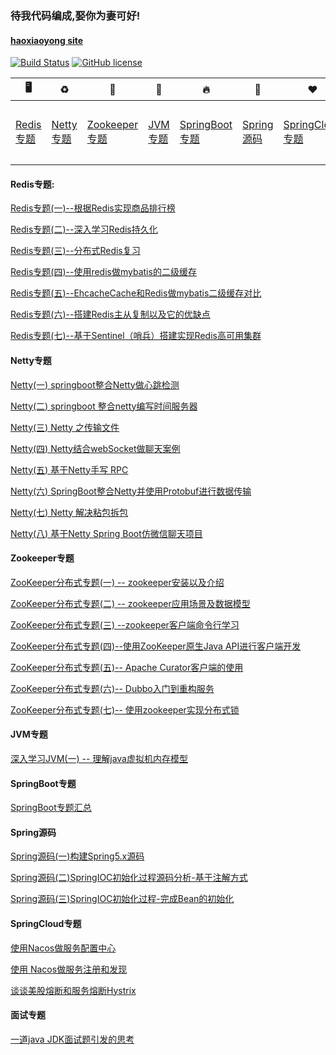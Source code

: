 ### 待我代码编成,娶你为妻可好!

#### [haoxiaoyong site](https://www.haoxiaoyong.cn)

<a href="https://www.haoxiaoyong.cn" rel="nofollow"><img src="https://camo.githubusercontent.com/2900a1e1ff66156767900d09356d0985c8838dec/68747470733a2f2f7472617669732d63692e6f72672f74756675393434312f6d617570617373616e742d6865786f2e7376673f6272616e63683d6d6173746572" alt="Build Status" data-canonical-src="https://travis-ci.org/tufu9441/maupassant-hexo.svg?branch=master" style="max-width:100%;"></a>
<a href="https://github.com/haoxiaoyong1014"><img src="https://camo.githubusercontent.com/890acbdcb87868b382af9a4b1fac507b9659d9bf/68747470733a2f2f696d672e736869656c64732e696f2f62616467652f6c6963656e73652d4d49542d626c75652e737667" alt="GitHub license" data-canonical-src="https://img.shields.io/badge/license-MIT-blue.svg" style="max-width:100%;"></a>

| 🖥️ | :recycle: | :art: | :beers: |  🔥 | :seedling: | ❤️|:globe_with_meridians: |
|  ----  | ---- | ---- |----|----| ----|----| ---- |
| [Redis专题](#Redis专题) |[Netty专题](#Netty专题)| [Zookeeper专题](#Zookeeper专题)| [JVM专题](#JVM专题)|[SpringBoot专题](#SpringBoot专题)|[Spring源码](#Spring源码)| [SpringCloud专题](#SpringCloud专题)|[面试专题](#面试专题)

#### Redis专题:

[Redis专题(一)--根据Redis实现商品排行榜](https://haoxiaoyong.cn/2018/08/09/2018/2018-08-09-redis-leaderboard/)

[Redis专题(二)--深入学习Redis持久化](https://haoxiaoyong.cn/2019/09/13/2019/2019-09-13-redis-persistence/)

[Redis专题(三)--分布式Redis复习](https://haoxiaoyong.cn/2019/09/14/2019/2019-09-14-redis-review/)

[Redis专题(四)--使用redis做mybatis的二级缓存](https://haoxiaoyong.cn/2019/09/15/2019/2019-09-15-redis-mybatis/)

[Redis专题(五)--EhcacheCache和Redis做mybatis二级缓存对比](https://haoxiaoyong.cn/2019/09/16/2019/2019-09-16-redis-cache/)

[Redis专题(六)--搭建Redis主从复制以及它的优缺点](https://haoxiaoyong.cn/2019/10/25/2019/2019-10-25-redis-master-slave/)

[Redis专题(七)--基于Sentinel（哨兵）搭建实现Redis高可用集群](https://haoxiaoyong.cn/2019/10/29/2019/2019-12-03-redis-master-slave/)

#### Netty专题

[Netty(一) springboot整合Netty做心跳检测](https://haoxiaoyong.cn/2018/10/19/2018/2018-10-19-Netty1/)

[Netty(二) springboot 整合netty编写时间服务器](https://haoxiaoyong.cn/2018/10/22/2018/2018-10-22-Netty2/)

[Netty(三) Netty 之传输文件](https://haoxiaoyong.cn/2018/11/15/2018/2018-11-15-Netty3/)

[Netty(四) Netty结合webSocket做聊天案例](https://haoxiaoyong.cn/2019/03/16/2019/2019-03-16-Netty4/)

[Netty(五) 基于Netty手写 RPC](https://haoxiaoyong.cn/2019/05/27/2019/2019-05-27-Netty5/)

[Netty(六) SpringBoot整合Netty并使用Protobuf进行数据传输](https://haoxiaoyong.cn/2019/05/28/2019/2019-05-28-Netty6/)

[Netty(七) Netty 解决粘包拆包](https://haoxiaoyong.cn/2019/05/29/2019/2019-05-29-Netty7/)

[Netty(八) 基于Netty Spring Boot仿微信聊天项目](https://github.com/haoxiaoyong1014/chat-software)

#### Zookeeper专题

[ZooKeeper分布式专题(一) -- zookeeper安装以及介绍](https://haoxiaoyong.cn/2019/07/16/2019/2019-07-16-zookeeper1/)

[ZooKeeper分布式专题(二) -- zookeeper应用场景及数据模型](https://haoxiaoyong.cn/2019/07/18/2019/2019-07-18-zookeeper2/)

[ZooKeeper分布式专题(三) --zookeeper客户端命令行学习](https://haoxiaoyong.cn/2019/07/20/2019/2019-07-20-zookeeper3/)

[ZooKeeper分布式专题(四)--使用ZooKeeper原生Java API进行客户端开发](https://haoxiaoyong.cn/2019/07/24/2019/2019-07-24-zookeeper4/)

[ZooKeeper分布式专题(五)-- Apache Curator客户端的使用](https://haoxiaoyong.cn/2019/07/28/2019/2019-07-28-zookeeper5/)

[ZooKeeper分布式专题(六)-- Dubbo入门到重构服务](https://haoxiaoyong.cn/2019/08/13/2019/2019-08-13-zookeeper6/)

[ZooKeeper分布式专题(七)-- 使用zookeeper实现分布式锁](https://haoxiaoyong.cn/2019/08/20/2019/2019-08-20-zookeeper7/)

#### JVM专题

[深入学习JVM(一) -- 理解java虚拟机内存模型](https://haoxiaoyong.cn/2019/11/10/2019/2019-11-10-jvm/)

#### SpringBoot专题

[SpringBoot专题汇总](https://github.com/haoxiaoyong1014/springboot-examples)

#### Spring源码

[Spring源码(一)构建Spring5.x源码](https://haoxiaoyong.cn/2019/11/30/2019/2019-11-30-build-spring/)

[Spring源码(二)SpringIOC初始化过程源码分析-基于注解方式](https://haoxiaoyong.cn/2019/12/01/2019/2019-12-01-spring1/)

[Spring源码(三)SpringIOC初始化过程-完成Bean的初始化](https://haoxiaoyong.cn/2019/12/02/2019/2019-12-01-spring2/)

#### SpringCloud专题

[使用Nacos做服务配置中心](https://github.com/haoxiaoyong1014/springcloud-examples/tree/master/nacos-config-project)

[使用 Nacos做服务注册和发现](https://github.com/haoxiaoyong1014/springcloud-examples/tree/master/nacos-provider-discovery)

[谈谈美股熔断和服务熔断Hystrix](https://haoxiaoyong.cn/2020/03/18/2020/2020-3-18-hxstrix/)


#### 面试专题

[一道java JDK面试题引发的思考](https://haoxiaoyong.cn/2019/12/16/2019/2019-12-16-Interview_1/)